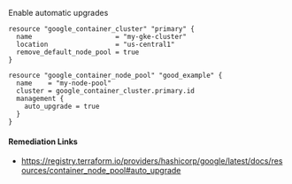 
Enable automatic upgrades

```hcl
resource "google_container_cluster" "primary" {
  name                     = "my-gke-cluster"
  location                 = "us-central1"
  remove_default_node_pool = true
}

resource "google_container_node_pool" "good_example" {
  name    = "my-node-pool"
  cluster = google_container_cluster.primary.id
  management {
    auto_upgrade = true
  }
}
```

#### Remediation Links
 - https://registry.terraform.io/providers/hashicorp/google/latest/docs/resources/container_node_pool#auto_upgrade

